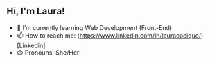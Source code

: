 
## Hi, I'm Laura!

- 🌱 I’m currently learning Web Development (Front-End)
- 📫 How to reach me: (https://www.linkedin.com/in/lauracacique/)[Linkedin]
- 😄 Pronouns: She/Her

